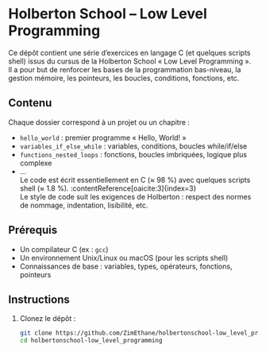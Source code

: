 # Holberton School – Low Level Programming  
Ce dépôt contient une série d’exercices en langage C (et quelques scripts shell) issus du cursus de la Holberton School « Low Level Programming ».  
Il a pour but de renforcer les bases de la programmation bas-niveau, la gestion mémoire, les pointeurs, les boucles, conditions, fonctions, etc.

## Contenu  
Chaque dossier correspond à un projet ou un chapitre :  
- `hello_world` : premier programme « Hello, World! »  
- `variables_if_else_while` : variables, conditions, boucles while/if/else  
- `functions_nested_loops` : fonctions, boucles imbriquées, logique plus complexe  
- …  
Le code est écrit essentiellement en C (≈ 98 %) avec quelques scripts shell (≈ 1.8 %). :contentReference[oaicite:3]{index=3}  
Le style de code suit les exigences de Holberton : respect des normes de nommage, indentation, lisibilité, etc.

## Prérequis  
- Un compilateur C (ex : `gcc`)  
- Un environnement Unix/Linux ou macOS (pour les scripts shell)  
- Connaissances de base : variables, types, opérateurs, fonctions, pointeurs

## Instructions  
1. Clonez le dépôt :  
   ```bash
   git clone https://github.com/ZimEthane/holbertonschool-low_level_programming.git
   cd holbertonschool-low_level_programming
